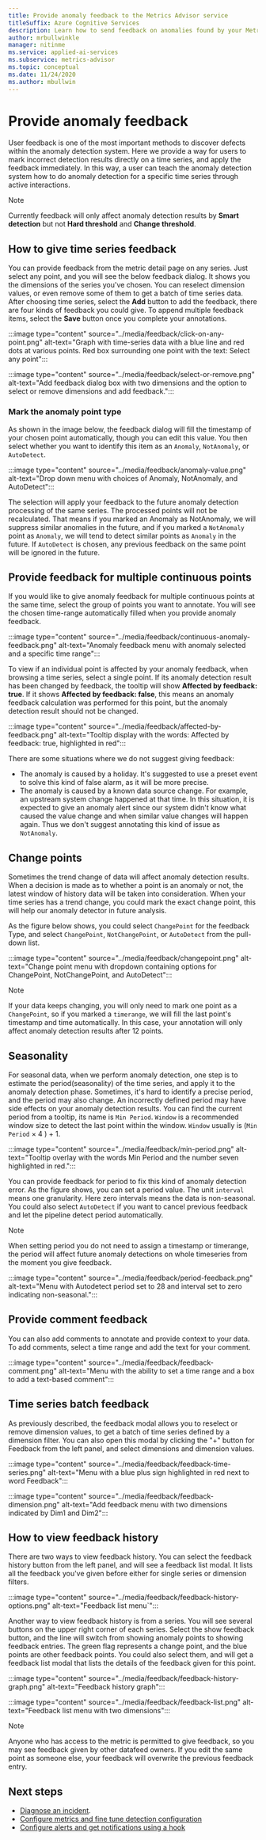 ```yaml
---
title: Provide anomaly feedback to the Metrics Advisor service
titleSuffix: Azure Cognitive Services
description: Learn how to send feedback on anomalies found by your Metrics Advisor instance, and tune the results. 
author: mrbullwinkle
manager: nitinme
ms.service: applied-ai-services
ms.subservice: metrics-advisor
ms.topic: conceptual
ms.date: 11/24/2020
ms.author: mbullwin
---
```


# Provide anomaly feedback

User feedback is one of the most important methods to discover defects within the anomaly detection system. Here we provide a way for users to mark incorrect detection results directly on a time series, and apply the feedback immediately. In this way, a user can teach the anomaly detection system how to do anomaly detection for a specific time series through active interactions. 

> [!NOTE]
> Currently feedback will only affect anomaly detection results by **Smart detection** but not **Hard threshold** and **Change threshold**.

## How to give time series feedback

You can provide feedback from the metric detail page on any series. Just select any point, and you will see the below feedback dialog. It shows you the dimensions of the series you've chosen. You can reselect dimension values, or even remove some of them to get a batch of time series data. After choosing time series, select the **Add** button to add the feedback, there are four kinds of feedback you could give. To append multiple feedback items, select the **Save** button once you complete your annotations.

:::image type="content" source="../media/feedback/click-on-any-point.png" alt-text="Graph with time-series data with a blue line and red dots at various points. Red box surrounding one point with the text: Select any point":::

:::image type="content" source="../media/feedback/select-or-remove.png" alt-text="Add feedback dialog box with two dimensions and the option to select or remove dimensions and add feedback.":::

### Mark the anomaly point type

As shown in the image below, the feedback dialog will fill the timestamp of your chosen point automatically, though you can edit this value. You then select whether you want to identify this item as an `Anomaly`, `NotAnomaly`, or `AutoDetect`.

:::image type="content" source="../media/feedback/anomaly-value.png" alt-text="Drop down menu with choices of Anomaly, NotAnomaly, and AutoDetect":::

The selection will apply your feedback to the future anomaly detection processing of the same series. The processed points will not be recalculated. That means if you marked an Anomaly as NotAnomaly, we will suppress similar anomalies in the future, and if you marked a `NotAnomaly` point as `Anomaly`, we will tend to detect similar points as `Anomaly` in the future. If `AutoDetect` is chosen, any previous feedback on the same point will be ignored in the future.

## Provide feedback for multiple continuous points 

If you would like to give anomaly feedback for multiple continuous points at the same time, select the group of points you want to annotate. You will see the chosen time-range automatically filled when you provide anomaly feedback.

:::image type="content" source="../media/feedback/continuous-anomaly-feedback.png" alt-text="Anomaly feedback menu with anomaly selected and a specific time range":::

To view if an individual point is affected by your anomaly feedback, when browsing a time series, select a single point. If its anomaly detection result has been changed by feedback, the tooltip will show **Affected by feedback: true**. If it shows **Affected by feedback: false**, this means an anomaly feedback calculation was performed for this point, but the anomaly detection result should not be changed.

:::image type="content" source="../media/feedback/affected-by-feedback.png" alt-text="Tooltip display with the words: Affected by feedback: true, highlighted in red":::

There are some situations where we do not suggest giving feedback:

- The anomaly is caused by a holiday. It's suggested to use a preset event to solve this kind of false alarm, as it will be more precise.
- The anomaly is caused by a known data source change. For example, an upstream system change happened at that time. In this situation, it is expected to give an anomaly alert since our system didn't know what caused the value change and when similar value changes will happen again. Thus we don't suggest annotating this kind of issue as `NotAnomaly`.

## Change points

Sometimes the trend change of data will affect anomaly detection results. When a decision is made as to whether a point is an anomaly or not, the latest window of history data will be taken into consideration. When your time series has a trend change, you could mark the exact change point, this will help our anomaly detector in future analysis.

As the figure below shows, you could select `ChangePoint` for the feedback Type, and select `ChangePoint`, `NotChangePoint`, or `AutoDetect` from the pull-down list.

:::image type="content" source="../media/feedback/changepoint.png" alt-text="Change point menu with dropdown containing options for ChangePoint, NotChangePoint, and AutoDetect":::

> [!NOTE]
> If your data keeps changing, you will only need to mark one point as a `ChangePoint`, so if you marked a `timerange`, we will fill the last point's timestamp and time automatically. In this case, your annotation will only affect anomaly detection results after 12 points.

## Seasonality

For seasonal data, when we perform anomaly detection, one step is to estimate the period(seasonality) of the time series, and apply it to the anomaly detection phase. Sometimes, it's hard to identify a precise period, and the period may also change. An incorrectly defined period may have side effects on your anomaly detection results. You can find the current period from a tooltip, its name is `Min Period`. `Window` is a recommended window size to detect the last point within the window. `Window` usually is \(`Min Period` &times; 4 \) + 1. 

:::image type="content" source="../media/feedback/min-period.png" alt-text="Tooltip overlay with the words Min Period and the number seven highlighted in red.":::

You can provide feedback for period to fix this kind of anomaly detection error. As the figure shows, you can set a period value. The unit `interval` means one granularity. Here zero intervals means the data is non-seasonal. You could also select `AutoDetect` if you want to cancel previous feedback and let the pipeline detect period automatically. 
 
> [!NOTE]
> When setting period you do not need to assign a timestamp or timerange, the period will affect future anomaly detections on whole timeseries from the moment you give feedback.


:::image type="content" source="../media/feedback/period-feedback.png" alt-text="Menu with Autodetect period set to 28 and interval set to zero indicating non-seasonal.":::

## Provide comment feedback

You can also add comments to annotate and provide context to your data. To add comments, select a time range and add the text for your comment.

:::image type="content" source="../media/feedback/feedback-comment.png" alt-text="Menu with the ability to set a time range and a box to add a text-based comment":::

## Time series batch feedback

As previously described, the feedback modal allows you to reselect or remove dimension values, to get a batch of time series defined by a dimension filter. You can also open this modal by clicking the "+" button for Feedback from the left panel, and select dimensions and dimension values.

:::image type="content" source="../media/feedback/feedback-time-series.png" alt-text="Menu with a blue plus sign highlighted in red next to word Feedback":::

:::image type="content" source="../media/feedback/feedback-dimension.png" alt-text="Add feedback menu with two dimensions indicated by Dim1 and Dim2":::

## How to view feedback history

There are two ways to view feedback history. You can select the feedback history button from the left panel, and will see a feedback list modal. It lists all the feedback you've given before either for single series or dimension filters.

:::image type="content" source="../media/feedback/feedback-history-options.png" alt-text="Feedback list menu`":::

Another way to view feedback history is from a series. You will see several buttons on the upper right corner of each series. Select the show feedback button, and the line will switch from showing anomaly points to showing feedback entries. The green flag represents a change point, and the blue points are other feedback points. You could also select them, and will get a feedback list modal that lists the details of the feedback given for this point.

:::image type="content" source="../media/feedback/feedback-history-graph.png" alt-text="Feedback history graph":::

:::image type="content" source="../media/feedback/feedback-list.png" alt-text="Feedback list menu with two dimensions":::

> [!NOTE]
> Anyone who has access to the metric is permitted to give feedback, so you may see feedback given by other datafeed owners. If you edit the same point as someone else, your feedback will overwrite the previous feedback entry.       

## Next steps
- [Diagnose an incident](diagnose-an-incident.md).
- [Configure metrics and fine tune detection configuration](configure-metrics.md)
- [Configure alerts and get notifications using a hook](../how-tos/alerts.md)
